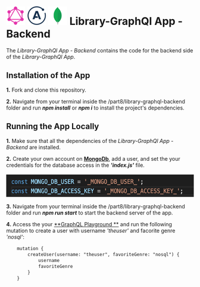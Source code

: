<h1>
<img src="https://raw.githubusercontent.com/katerina-tziala/fullstackopen2019/master/documentation_images/GraphQL_logo.png" alt="graphql logo" width="50" height="50">
<img src="https://raw.githubusercontent.com/katerina-tziala/fullstackopen2019/master/documentation_images/apollo_logo.png" alt="apollo logo" width="50" height="50">
<img src="https://raw.githubusercontent.com/katerina-tziala/fullstackopen2019/master/documentation_images/mongoDB_logo.png" alt="mongoDB logo" width="50" height="50">
Library-GraphQl App - Backend<br/>
</h1>

The *Library-GraphQl App - Backend* contains the code for the backend side of the *Library-GraphQl App*.

## Installation of the App
**1.** Fork and clone this repository.

**2.** Navigate from your terminal inside the /part8/library-graphql-backend folder and run ***npm install*** or ***npm i*** to install the project's dependencies.

## Running the App Locally
**1.** Make sure that all the dependencies of the *Library-GraphQl App - Backend* are installed.

**2.** Create your own account on [**MongoDb**](https://www.mongodb.com/cloud), add a user, and set the your credentials for the database access in the ***'index.js'*** file.<br/><br/>
<img src="https://raw.githubusercontent.com/katerina-tziala/fullstackopen2019/master/documentation_images/part8_mongodb_access.png" alt="code snippet in index,js" width="auto" height="60">

**3.** Navigate from your terminal inside the /part8/library-graphql-backend folder and run ***npm run start*** to start the backend server of the app.

**4.** Access the your [**GraphQL Playground **](http://localhost:4000/) and run the following mutation to create a user with username *'theuser'* and facorite genre *'nosql'*:

        mutation {
            createUser(username: "theuser", favoriteGenre: "nosql") {
                username 
                favoriteGenre
            }
        }

    
